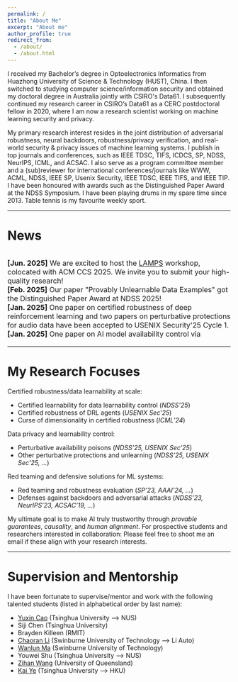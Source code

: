 ```yaml
---
permalink: /
title: "About Me"
excerpt: "About me"
author_profile: true
redirect_from: 
  - /about/
  - /about.html
---
```


I received my Bachelor’s degree in Optoelectronics Informatics from Huazhong University of Science & Technology (HUST), China. I then switched to studying computer science/information security and obtained my doctoral degree in Australia jointly with CSIRO's Data61. I subsequently continued my research career in CSIRO’s Data61 as a CERC postdoctoral fellow in 2020, where I am now a research scientist working on machine learning security and privacy.

My primary research interest resides in the joint distribution of adversarial robustness, neural backdoors, robustness/privacy verification, and real-world security & privacy issues of machine learning systems. I publish in top journals and conferences, such as IEEE TDSC, TIFS, ICDCS, SP, NDSS, NeurIPS, ICML, and ACSAC. I also serve as a program committee member and a (sub)reviewer for international conferences/journals like WWW, ACML, NDSS, IEEE SP, Usenix Security, IEEE TDSC, IEEE TIFS, and IEEE TIP. I have been honoured with awards such as the Distinguished Paper Award at the NDSS Symposium. I have been playing drums in my spare time since 2013. Table tennis is my favourite weekly sport.

---

# **News**
<div style="overflow-y: scroll; height:200px; font-size: 16px" markdown=1>

**[Jun. 2025]** We are excited to host the [LAMPS](https://lamps-ccs.github.io/home/) workshop, colocated with ACM CCS 2025. We invite you to submit your high-quality research!<br>
**[Feb. 2025]** Our paper "Provably Unlearnable Data Examples" got the Distinguished Paper Award at NDSS 2025!<br>
**[Jan. 2025]** One paper on certified robustness of deep reinforcement learning and two papers on perturbative protections for audio data have been accepted to USENIX Security'25 Cycle 1.<br>
**[Jan. 2025]** One paper on AI model availability control via modulation has been accepted to WWW'25.<br>
**[Nov. 2024]** Our paper on certified learnability and another on reinforcement unlearning have been accepted to NDSS'25.<br>
**[Jul. 2024]** I am invited to serve as a PC member for [IEEE SaTML'25](https://satml.org/).<br>
**[Jun. 2024]** I am invited to serve as a PC member for [CCS'24-LAMPS](https://lamps-ccs.com) and the proceedings chair for [AJCAI'24](https://ajcai2024.org/).<br>
**[May. 2024]** Our paper improving double sampling smoothing for addressing curse of dimensionality in randomized smoothing is accepted to ICML'24.<br>
**[Apr. 2024]** I am invited to serve as a TPC member for [NDSS'25](https://www.ndss-symposium.org/ndss2025/).<br>
**[Mar. 2024]** Two papers are accepted to IEEE SP'24 workshop and TDSC, respectively.<br>
**[Dec. 2023]** Our paper in reinforcement adversarial attack against video recognition is accepted to AAAI'24.<br>
**[Oct. 2023]** One paper in face recognition anti-spoofing is accepted to NeurIPS'23.<br>
**[Sep. 2023]** I will serve as a reviewer for TheWebConf'24.<br>
**[Jun. 2023]** I am invited to serve as a PC member for ACISP'24.<br>
**[Nov. 2022]** One paper in style-transfer-based adversarial attack against video classification sytems is accepted to IEEE SP'23.<br>
**[Oct. 2022]** Our paper in neural backdoor detection is accepted to NDSS'23.

</div>

---

# **My Research Focuses**
Certified robustness/data learnability at scale:
- Certified learnability for data learnability control (*NDSS’25*)
- Certified robustness of DRL agents (*USENIX Sec’25*)
- Curse of dimensionality in certified robustness (*ICML’24*)

Data privacy and learnability control:
- Perturbative availability poisons (*NDSS’25, USENIX Sec’25*)
- Other perturbative protections and unlearning (*NDSS’25, USENIX Sec’25, ...*)

Red teaming and defensive solutions for ML systems:
- Red teaming and robustness evaluation (*SP’23, AAAI’24, ...*)
- Defenses against backdoors and adversarial attacks (*NDSS’23, NeurIPS’23, ACSAC’19, ...*)

My ultimate goal is to make AI truly trustworthy through *provable guarantees*, *causality*, and *human alignment*.
For prospective students and researchers interested in collaboration: Please feel free to shoot me an email if these align with your research interests.

---

# **Supervision and Mentorship**
I have been fortunate to supervise/mentor and work with the following talented students (listed in alphabetical order by last name):
- [Yuxin Cao](https://yuxincao22.github.io) (Tsinghua University --> NUS)
- Siji Chen (Tsinghua University)
- Brayden Killeen (RMIT)
- [Chaoran Li](https://scholar.google.com/citations?user=K4ZJJtkAAAAJ&hl=en) (Swinburne University of Technology --> Li Auto)
- [Wanlun Ma](https://scholar.google.com/citations?user=W5z9XB8AAAAJ&hl=en) (Swinburne University of Technology)
- Youwei Shu (Tsinghua University --> NUS)
- [Zihan Wang](https://www.zihan.com.au) (University of Queensland)
- [Kai Ye](https://scholar.google.com.au/citations?hl=en&user=dWvWMv8AAAAJ) (Tsinghua University --> HKU)

